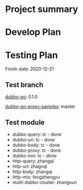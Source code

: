 # Project summary

# Develop Plan



# Testing Plan

Finish date: 2020-12-21

## Test branch

[dubbo-go](https://github.com/dubbogo/dubbo-go-proxy): 0.1.0

[dubbo-go-proxy-samples](https://github.com/dubbogo/dubbo-go-proxy-samples): master

## Test module

* dubbo-query: tc - done
* dubbo-uri: tc - done
* dubbo-body: tc - done
* dubbo-proxy: tc - done
* dubbo-mix: tc - done
* http-query: zhangqi 
* http-uri: zhagnqi
* http-body: zhangqi
* http-mix: fengzhengyu
* multi-dubbo-cluster: zhangxun